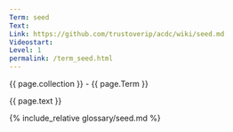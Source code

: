 ```yaml
---
Term: seed
Text: 
Link: https://github.com/trustoverip/acdc/wiki/seed.md
Videostart: 
Level: 1
permalink: /term_seed.html
---
```


{{ page.collection }} - {{ page.Term }}

   {{ page.text }}

{% include_relative glossary/seed.md %}
